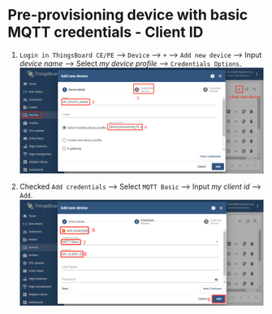 # Pre-provisioning device with basic MQTT credentials -  Client ID


1. `Login in ThingsBoard CE/PE` --> `Device` --> `+` --> `Add new device` --> Input *device name* --> Select *my device profile* --> `Credentials Options`.
    ![image](images/pre-provisioning-device-with-basic-mqtt-c/pre-provisioning-device-with-basic-mqtt-c-1.png) 

1. Checked `Add credentials` --> Select `MQTT Basic` --> Input *my client id* --> `Add`.
    ![image](images/pre-provisioning-device-with-basic-mqtt-c/pre-provisioning-device-with-basic-mqtt-c-2.png)

